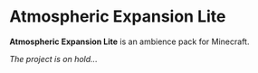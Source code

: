 # Atmospheric Expansion Lite
**Atmospheric Expansion Lite** is an ambience pack for Minecraft.

*The project is on hold...*
